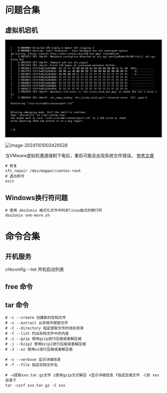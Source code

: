 # 问题合集

## 虚拟机宕机

![img.png](linux虚拟机宕机日志截图.png)

![image-20241101003429528](C:\dataz\Project\study-demo\note\images\image-20241101003429528.png)

当VMware虚拟机遭遇强制下电后，重启可能会出现系统文件错误。
[参考文章](https://blog.csdn.net/zhanremo3062/article/details/113842682)

```shell
# 修复
xfs_repair /dev/mapper/centos-root
# 退出即可
exit
```



## Windows换行符问题

```shell
# 使用 dos2unix 格式化文件中的非linux格式的换行符
dos2unix one-more.sh
```

# 命令合集

## 开机服务

chkconfig --list 开机启动列表

## free 命令

## tar 命令

```shell
# -c --create 创建新的存档文件
# -x --extract 从存档中提取文件
# -C --directory 指定提取文件的目标目录
# -t --list 列出存档文件中的内容
# -z --gzip 使用gzip进行压缩或者解压缩
# -j --bzip2 使用bzip2进行压缩或者解压缩
# -J --xz 使用xz进行压缩或者解压缩

# -v --verbose 显示详细信息
# -f --file 指定存档文件名

# -x提取xxx.tar.gz文件 z使用gzip方式解压 v显示详细信息 f指定压缩文件 -C到 xxx目录下 
tar -xzvf xxx.tar.gz -C xxx
```

